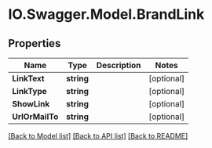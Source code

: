 # IO.Swagger.Model.BrandLink
## Properties

Name | Type | Description | Notes
------------ | ------------- | ------------- | -------------
**LinkText** | **string** |  | [optional] 
**LinkType** | **string** |  | [optional] 
**ShowLink** | **string** |  | [optional] 
**UrlOrMailTo** | **string** |  | [optional] 

[[Back to Model list]](../README.md#documentation-for-models) [[Back to API list]](../README.md#documentation-for-api-endpoints) [[Back to README]](../README.md)

